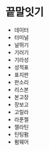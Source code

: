 # 끝말잇기

* 데이터
* 터미널
* 널뛰기
* 기러기
* 기라성
* 성적표
* 표지판
* 판소리
* 리스본
* 본고장
* 장보고
* 고릴라
* 라푼젤
* 젤라틴
* 틴팅펌
* 펌웨어
